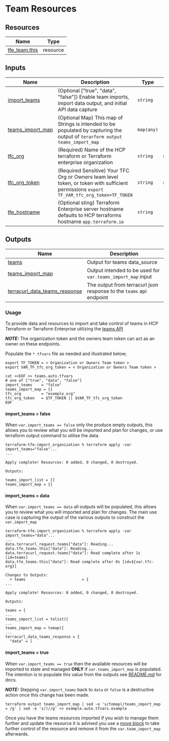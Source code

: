 # Team Resources

<!-- BEGIN_TF_DOCS -->
## Resources

| Name | Type |
|------|------|
| [tfe_team.this](https://registry.terraform.io/providers/hashicorp/tfe/latest/docs/resources/team) | resource |

## Inputs

| Name | Description | Type | Default | Required |
|------|-------------|------|---------|:--------:|
| <a name="input_import_teams"></a> [import\_teams](#input\_import\_teams) | (Optional ["true", "data", "false"]) Enable team imports, import data output, and initial API data capture | `string` | `"false"` | no |
| <a name="input_teams_import_map"></a> [teams\_import\_map](#input\_teams\_import\_map) | (Optional Map) This map of Strings is intended to be populated by capturing the output of `terarform output teams_import_map` | `map(any)` | `{}` | no |
| <a name="input_tfc_org"></a> [tfc\_org](#input\_tfc\_org) | (Required) Name of the HCP terraform or Terraform enterprise organization | `string` | n/a | yes |
| <a name="input_tfc_org_token"></a> [tfc\_org\_token](#input\_tfc\_org\_token) | (Required Sensitive) Your TFC Org or Owners team level token, or token with sufficient permissions `export TF_VAR_tfc_org_token=TF_TOKEN` | `string` | n/a | yes |
| <a name="input_tfe_hostname"></a> [tfe\_hostname](#input\_tfe\_hostname) | (Optional sting) Terraform Enterprise server hostname defaults to HCP terraforms hostname `app.terraform.io` | `string` | `"app.terraform.io"` | no |

## Outputs

| Name | Description |
|------|-------------|
| <a name="output_teams"></a> [teams](#output\_teams) | Output for teams data\_source |
| <a name="output_teams_import_map"></a> [teams\_import\_map](#output\_teams\_import\_map) | Output intended to be used for `var.teams_import_map` input |
| <a name="output_terracurl_data_teams_response"></a> [terracurl\_data\_teams\_response](#output\_terracurl\_data\_teams\_response) | The output from terracurl json response to the `teams` api endpoint |
<!-- END_TF_DOCS -->

### Usage

To provide data and resources to import and take control of teams in HCP Terraform or Terraform Enterprise utilizing the [teams API](https://developer.hashicorp.com/terraform/cloud-docs/api-docs/teams)

**_NOTE:_** The organization token and the owners team token can act as an owner on these endpoints.

Populate the `*.tfvars` file as needed and illustrated below;


```shell
export TF_TOKEN = < Organization or Owners Team token >
export VAR_TF_tfc_org_token = < Organization or Owners Team token >

cat <<EOF >> teams.auto.tfvars
# one of ["true", "data", "false"]
import_teams    = "false"
teams_import_map = {}
tfc_org         = "example_org"
tfc_org_token   = $TF_TOKEN || $VAR_TF_tfc_org_token
EOF

```

#### import_teams = false

When `var.import_teams == false` only the produce empty outputs, this allows you to review what you will be imported and plan for changes, or use terraform output command to utilise the data.

```shell
terraform-tfe-import_organization % terraform apply -var import_teams="false"...
...

Apply complete! Resources: 0 added, 0 changed, 0 destroyed.

Outputs:

teams_import_list = []
teams_import_map = {}
```

#### import_teams = data

When `var.import_teams == data` all outputs will be populated, this allows you to review what you will imported and plan for changes.
The main use case is capturing the output of the various outputs to construct the `var.import_map`

```shell
terraform-tfe-import_organization % terraform apply -var import_teams="data"...
...
data.terracurl_request.teams["data"]: Reading...
data.tfe_teams.this["data"]: Reading...
data.terracurl_request.teams["data"]: Read complete after 1s [id=teams]
data.tfe_teams.this["data"]: Read complete after 0s [id=${var.tfc-org}]

Changes to Outputs:
  + teams                         = {
...

Apply complete! Resources: 0 added, 0 changed, 0 destroyed.

Outputs:

teams = {
...
teams_import_list = tolist([
...
teams_import_map = tomap({
...
terracurl_data_teams_response = {
  "data" = [

```

#### import_teams = true

When `var.import_teams == true` then the available resources will be imported to state and managed **ONLY** if  `var.teams_import_map` is populated. The intention is to populate this value from the outputs see [README.md](../../README.md) for docs.

**_NOTE:_** Stepping `var.import_teams` back to `data` or `false` is a destructive action once this change has been made.

``` shell
terraform output teams_import_map | sed -e 's/tomap(/teams_import_map = /g' | sed -e 's/)//g' >> example.auto.tfvars.example
```

Once you have the teams resources imported if you wish to manage them further and update the resource it is advised you use a [move block](https://developer.hashicorp.com/terraform/language/modules/develop/refactoring#moved-block-syntax) to take further control of the resource and remove it from the `var.team_import_map` afterwards.
